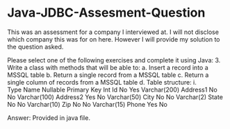 # Java-JDBC-Assesment-Question
This was an assessment for a company I interviewed at. I will not disclose which company this was for on here. However I 
will provide my solution to the question asked.


Please select one of the following exercises and complete it using Java:
3.  Write a class with methods that will be able to:
a.	Insert a record into a MSSQL table
b.	Return a single record from a MSSQL table 
c.	Return a single column of records from a MSSQL table
d.	Table structure:
i.	
Type	Name	Nullable	Primary Key
Int	Id	No	Yes
Varchar(200)	Address1	No	No
Varchar(100)	Address2	Yes	No
Varchar(50)	City	No	No
Varchar(2)	State	No	No
Varchar(10)	Zip	No	No
Varchar(15)	Phone	Yes	No

Answer: Provided in java file.



